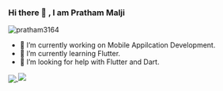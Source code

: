 ### Hi there 👋 , I am Pratham Malji
<p align="left"> <img src="https://komarev.com/ghpvc/?username=pratham3164&label=Profile Views&color=blue&style=plastic" alt="pratham3164" /> </p>
 
- 🔭 I’m currently working on Mobile Appilcation Development.
- 🌱 I’m currently learning Flutter.
- 🤔 I’m looking for help with Flutter and Dart.
<a href="https://github.com/pratham3164">
  <img align="center" src="https://github-readme-stats.vercel.app/api/top-langs/?username=pratham3164&theme=dracula&line_langs_below=1" />
</a>
<a href="https://github.com/pratham3164"><img src="https://github-readme-stats.vercel.app/api?username=pratham3164&show_icons=true&theme=dracula&line_height=27" />
</a>
<!--
**pratham3164/pratham3164** is a ✨ _special_ ✨ repository because its `README.md` (this file) appears on your GitHub profile.

Here are some ideas to get you started:


- 👯 I’m looking to collaborate on ...

- 💬 Ask me about ...
- 📫 How to reach me: ...
- 😄 Pronouns: He/His
- ⚡ Fun fact: ...
-->

